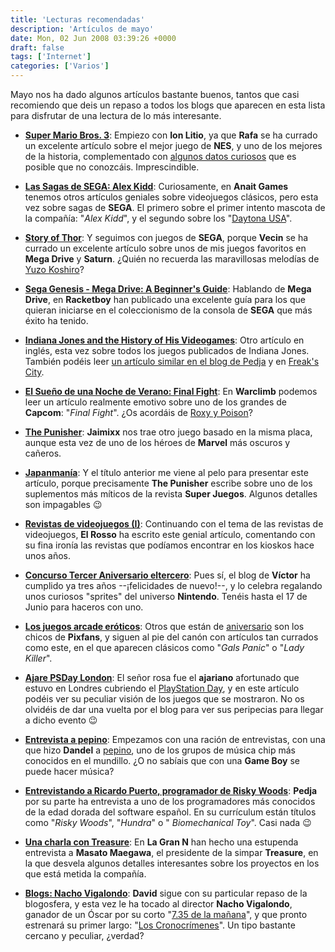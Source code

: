 ```yaml
---
title: 'Lecturas recomendadas'
description: 'Artículos de mayo'
date: Mon, 02 Jun 2008 03:39:26 +0000
draft: false
tags: ['Internet']
categories: ['Varios']
---
```


Mayo nos ha dado algunos artículos bastante buenos, tantos que casi recomiendo que deis un repaso a todos los blogs que aparecen en esta lista para disfrutar de una lectura de lo más interesante.

*   [**Super Mario Bros. 3**](http://www.ionlitio.com/2008/05/29/super-mario-bros-3/): Empiezo con **Ion Litio**, ya que **Rafa** se ha currado un excelente artículo sobre el mejor juego de **NES**, y uno de los mejores de la historia, complementado con [algunos datos curiosos](http://www.ionlitio.com/2008/05/30/curiosidades-de-super-mario-bros-3/) que es posible que no conozcáis. Imprescindible.
*   [**Las Sagas de SEGA: Alex Kidd**](http://www.anaitgames.com/las-sagas-de-sega-alex-kidd/): Curiosamente, en **Anait Games** tenemos otros artículos geniales sobre videojuegos clásicos, pero esta vez sobre sagas de **SEGA**. El primero sobre el primer intento mascota de la compañía: "_Alex Kidd_", y el segundo sobre los "[Daytona USA](http://www.anaitgames.com/las-sagas-de-sega-daytona-usa/)".

*   [**Story of Thor**](http://jumafas.blogvideojuegos.com/2008/05/19/the-story-of-thor/): Y seguimos con juegos de **SEGA**, porque **Vecin** se ha currado un excelente artículo sobre unos de mis juegos favoritos en **Mega Drive** y **Saturn**. ¿Quién no recuerda las maravillosas melodías de [Yuzo Koshiro](/yuzo-koshiro/)?
*   [**Sega Genesis - Mega Drive: A Beginner's Guide**](http://www.racketboy.com/retro/sega/genesis/2008/05/sega-genesis-megadrive-101-a-beginners-guide.html): Hablando de **Mega Drive**, en **Racketboy** han publicado una excelente guía para los que quieran iniciarse en el coleccionismo de la consola de **SEGA** que más éxito ha tenido.
*   [**Indiana Jones and the History of His Videogames**](http://www.britishgaming.co.uk/?p=536): Otro artículo en inglés, esta vez sobre todos los juegos publicados de Indiana Jones. También podéis leer [un artículo similar en el blog de Pedja](http://elpixeblogdepedja.com/2008/05/indiana-jones-y-el-videojuego-maldito.html) y en [Freak's City](http://freakscity.blogspot.com/2008/05/los-videojuegos-de-indiana-jones.html).
*   [**El Sueño de una Noche de Verano: Final Fight**](http://www.warclimb.com/archives/1006): En **Warclimb** podemos leer un artículo realmente emotivo sobre uno de los grandes de **Capcom**: "_Final Fight_". ¿Os acordáis de [Roxy y Poison](/leyendas-urbanas-volumen-ii-final-fight/)?
*   [**The Punisher**](http://www.lacoctelera.com/jaimixx/post/2008/05/14/the-punisher-1993): **Jaimixx** nos trae otro juego basado en la misma placa, aunque esta vez de uno de los héroes de **Marvel** más oscuros y cañeros.
*   [**Japanmanía**](http://www.webxprs.com/blog/2008/05/16/japanmania/): Y el título anterior me viene al pelo para presentar este artículo, porque precisamente **The Punisher** escribe sobre uno de los suplementos más míticos de la revista **Super Juegos**. Algunos detalles son impagables :wink:
*   [**Revistas de videojuegos (I)**](http://yocreoqueno.wordpress.com/2008/05/10/revistas-de-videojuegos-i/): Continuando con el tema de las revistas de videojuegos, **El Rosso** ha escrito este genial artículo, comentando con su fina ironía las revistas que podíamos encontrar en los kioskos hace unos años.
*   [**Concurso Tercer Aniversario eltercero**](http://www.eltercero.net/2008/05/13/concurso-tercer-aniversario-eltercero/): Pues sí, el blog de **Víctor** ha cumplido ya tres años --¡felicidades de nuevo!--, y lo celebra regalando unos curiosos "sprites" del universo **Nintendo**. Tenéis hasta el 17 de Junio para haceros con uno.
*   [**Los juegos arcade eróticos**](http://www.pixfans.com/los-juegos-arcade-eroticos/): Otros que están de [aniversario](http://www.pixfans.com/un-ano-de-pixfans/) son los chicos de **Pixfans**, y siguen al pie del canón con artículos tan currados como este, en el que aparecen clásicos como "_Gals Panic_" o "_Lady Killer_".
*   [**Ajare PSDay London**](http://www.gamesajare.com/2.0/2008/05/14/ajare-psday-london-v/): El señor rosa fue el **ajariano** afortunado que estuvo en Londres cubriendo el [PlayStation Day](/playstation-day-2008/), y en este artículo podéis ver su peculiar visión de los juegos que se mostraron. No os olvidéis de dar una vuelta por el blog para ver sus peripecias para llegar a dicho evento :wink:
*   [**Entrevista a pepino**](http://www.dandel.net/2008/05/13/entrevista-a-pepino/): Empezamos con una ración de entrevistas, con una que hizo **Dandel** a [pepino](http://www.pepinismo.net/), uno de los grupos de música chip más conocidos en el mundillo. ¿O no sabíais que con una **Game Boy** se puede hacer música?
*   [**Entrevistando a Ricardo Puerto, programador de Risky Woods**](http://elpixeblogdepedja.com/2008/05/entrevista-ricardo-puerto-risky-woods.html): **Pedja** por su parte ha entrevista a uno de los programadores más conocidos de la edad dorada del software español. En su currículum están títulos como "_Risky Woods_", "_Hundra_" o " _Biomechanical Toy_". Casi nada :wink:
*   [**Una charla con Treasure**](http://www.lagrann.es/index.php?itemid=4057): En **La Gran N** han hecho una estupenda entrevista a **Masato Maegawa**, el presidente de la simpar **Treasure**, en la que desvela algunos detalles interesantes sobre los proyectos en los que está metida la compañía.
*   [**Blogs: Nacho Vigalondo**](http://www.pisitoenmadrid.com/blog/2008/05/blogs-nacho-vigalondo/): **David** sigue con su particular repaso de la blogosfera, y esta vez le ha tocado al director **Nacho Vigalondo**, ganador de un Óscar por su corto "[7.35 de la mañana](http://www.imdb.com/title/tt0406501/)", y que pronto estrenará su primer largo: "[Los Cronocrímenes](http://www.cronocrimenes.com/)". Un tipo bastante cercano y peculiar, ¿verdad?